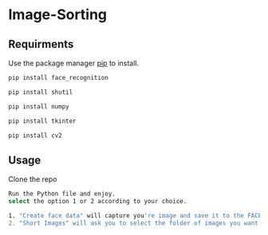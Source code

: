 # Image-Sorting

## Requirments

Use the package manager [pip](https://pip.pypa.io/en/stable/) to install.

```bash
pip install face_recognition
```
```bash
pip install shutil
```
```bash
pip install numpy
```
```bash
pip install tkinter
```
```bash
pip install cv2
```
## Usage
Clone the repo
```bash
Run the Python file and enjoy.
select the option 1 or 2 according to your choice.

1. "Create face data" will capture you're image and save it to the FACES folder.
2. "Short Images" will ask you to select the folder of images you want to sort.
```



 
